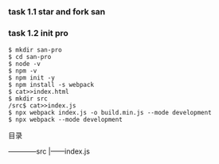 ##


### task 1.1 star and fork san

### task 1.2 init pro

	$ mkdir san-pro
	$ cd san-pro
	$ node -v
    $ npm -v
	$ npm init -y
	$ npm install -s webpack
	$ cat>>index.html
    $ mkdir src
	/src$ cat>>index.js	
	$ npx webpack index.js -o build.min.js --mode development
	$ npx webpack --mode development

目录

————src
  	|——index.js